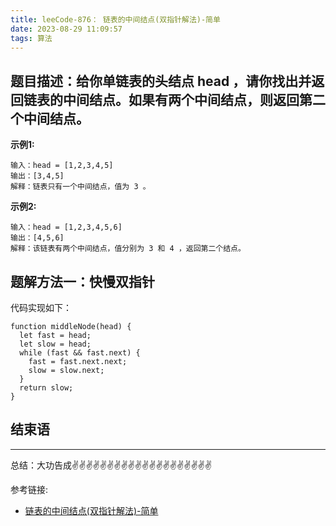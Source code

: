 ```yaml
---
title: leeCode-876： 链表的中间结点(双指针解法)-简单
date: 2023-08-29 11:09:57
tags: 算法
---
```


<meta name="referrer" content="no-referrer"/>


## 题目描述：给你单链表的头结点 head ，请你找出并返回链表的中间结点。如果有两个中间结点，则返回第二个中间结点。

**示例1:**


```
输入：head = [1,2,3,4,5]
输出：[3,4,5]
解释：链表只有一个中间结点，值为 3 。
```

**示例2:**

```
输入：head = [1,2,3,4,5,6]
输出：[4,5,6]
解释：该链表有两个中间结点，值分别为 3 和 4 ，返回第二个结点。
```



## 题解方法一：快慢双指针


代码实现如下： 
```
function middleNode(head) {
  let fast = head;
  let slow = head;
  while (fast && fast.next) {
    fast = fast.next.next;
    slow = slow.next;
  }
  return slow;
}
```


## 结束语
---
总结：大功告成✌️✌️✌️✌️✌️✌️✌️✌️✌️✌️✌️✌️✌️✌️✌️✌️✌️✌️✌️✌️


参考链接:
* [链表的中间结点(双指针解法)-简单](https://leetcode.cn/problems/middle-of-the-linked-list/solutions/)